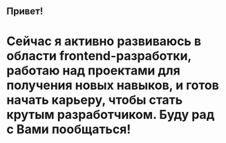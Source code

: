 ## Привет!
# Сейчас я активно развиваюсь в области frontend-разработки, работаю над проектами для получения новых навыков, и готов начать карьеру, чтобы стать крутым разработчиком. Буду рад с Вами пообщаться!
